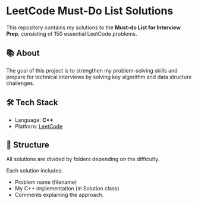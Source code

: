 # LeetCode Must-Do List Solutions

This repository contains my solutions to the **Must-do List for Interview Prep**, consisting of 150 essential LeetCode problems.

## 📚 About
The goal of this project is to strengthen my problem-solving skills and prepare for technical interviews by solving key algorithm and data structure challenges.

## 🛠️ Tech Stack
- Language: **C++**
- Platform: [LeetCode](https://leetcode.com/)

## 📂 Structure
All solutions are divided by folders depending on the difficulty.

Each solution includes:
- Problem name (filename)
- My C++ implementation (in Solution class)
- Comments explaining the approach.